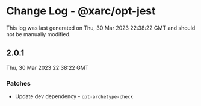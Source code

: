 # Change Log - @xarc/opt-jest

This log was last generated on Thu, 30 Mar 2023 22:38:22 GMT and should not be manually modified.

## 2.0.1
Thu, 30 Mar 2023 22:38:22 GMT

### Patches

- Update dev dependency - `opt-archetype-check`

